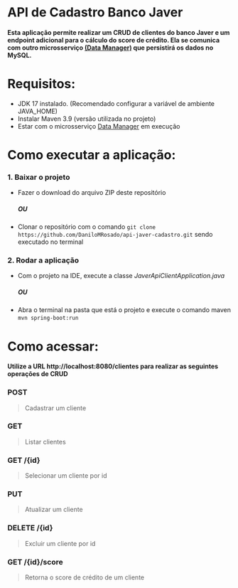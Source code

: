 # API de Cadastro Banco Javer
#### Esta aplicação permite realizar um CRUD de clientes do banco Javer e um endpoint adicional para o cálculo do score de crédito. Ela se comunica com outro microsserviço [(Data Manager)](https://github.com/DaniloMRosado/javer-banco-cadastro) que persistirá os dados no MySQL.

# Requisitos:
- JDK 17 instalado. (Recomendado configurar a variável de ambiente JAVA_HOME)
- Instalar Maven 3.9 (versão utilizada no projeto)
- Estar com o microsserviço [Data Manager](https://github.com/DaniloMRosado/javer-banco-cadastro) em execução
# Como executar a aplicação:
### 1. Baixar o projeto
- Fazer o download do arquivo ZIP deste repositório
  ##### OU
- Clonar o repositório com o comando  ```git clone https://github.com/DaniloMRosado/api-javer-cadastro.git``` sendo executado no terminal
### 2. Rodar a aplicação
- Com o projeto na IDE, execute a classe _JaverApiClientApplication.java_
  ##### OU
- Abra o terminal na pasta que está o projeto e execute o comando maven ```mvn spring-boot:run```
# Como acessar:
#### Utilize a URL http://localhost:8080/clientes para realizar as seguintes operações de CRUD
### POST 
> Cadastrar um cliente
### GET
> Listar clientes
### GET /{id}
> Selecionar um cliente por id
### PUT
> Atualizar um cliente
### DELETE /{id}
> Excluir um cliente por id
### GET /{id}/score
> Retorna o score de crédito de um cliente

